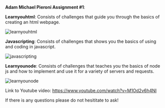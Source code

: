 **Adam Michael Pieroni Assignment #1**: 


**Learnyouhtml**:  Consists of challenges that guide you through the basics of creating an html webpage. 

![learnyouhtml](https://github.com/AdamMPieroni/cs533-f23/assets/54948549/ac747db3-e3f2-46fc-93ed-86a5c9c84b47)




**Javascripting**:  Consists of challenges that shows you the basics of using and coding in javascript.


![javascripting](https://github.com/AdamMPieroni/cs533-f23/assets/54948549/5e457a63-1bc4-4a5e-b3db-73c3c41391eb)



**Learnyounode**:  Consists of challenges that teaches you the basics of node js and how to implement and use it for a variety of servers and requests. 

![learnyounode](https://github.com/AdamMPieroni/cs533-f23/assets/54948549/94081ab6-1626-4874-82bf-f8930421651f)


Link to Youtube video:  https://www.youtube.com/watch?v=M1Od2v6h4NI


If there is any questions please do not hesititate to ask! 
